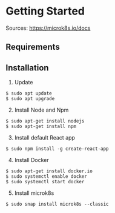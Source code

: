 # Getting Started
Sources: https://microk8s.io/docs

## Requirements

## Installation
1. Update
```
$ sudo apt update
$ sudo apt upgrade
```
2. Install Node and Npm
```
$ sudo apt-get install nodejs
$ sudo apt-get install npm
```
3. Install default React app
```
$ sudo npm install -g create-react-app
```
4. Install Docker
```
$ sudo apt-get install docker.io
$ sudo systemctl enable docker
$ sudo systemctl start docker
```
5. Install microk8s
```
$ sudo snap install microk8s --classic
```

